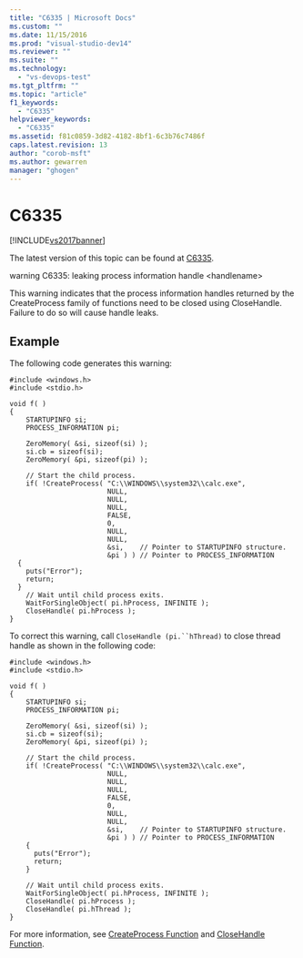```yaml
---
title: "C6335 | Microsoft Docs"
ms.custom: ""
ms.date: 11/15/2016
ms.prod: "visual-studio-dev14"
ms.reviewer: ""
ms.suite: ""
ms.technology: 
  - "vs-devops-test"
ms.tgt_pltfrm: ""
ms.topic: "article"
f1_keywords: 
  - "C6335"
helpviewer_keywords: 
  - "C6335"
ms.assetid: f81c0859-3d82-4182-8bf1-6c3b76c7486f
caps.latest.revision: 13
author: "corob-msft"
ms.author: gewarren
manager: "ghogen"
---
```

# C6335
[!INCLUDE[vs2017banner](../includes/vs2017banner.md)]

The latest version of this topic can be found at [C6335](https://docs.microsoft.com/visualstudio/code-quality/c6335).  
  
warning C6335: leaking process information handle \<handlename>  
  
 This warning indicates that the process information handles returned by the CreateProcess family of functions need to be closed using CloseHandle. Failure to do so will cause handle leaks.  
  
## Example  
 The following code generates this warning:  
  
```  
#include <windows.h>  
#include <stdio.h>  
  
void f( )  
{  
    STARTUPINFO si;  
    PROCESS_INFORMATION pi;  
  
    ZeroMemory( &si, sizeof(si) );  
    si.cb = sizeof(si);  
    ZeroMemory( &pi, sizeof(pi) );  
  
    // Start the child process.   
    if( !CreateProcess( "C:\\WINDOWS\\system32\\calc.exe",  
                        NULL,    
                        NULL,               
                        NULL,                
                        FALSE,               
                        0,                   
                        NULL,                
                        NULL,                
                        &si,    // Pointer to STARTUPINFO structure.  
                        &pi ) ) // Pointer to PROCESS_INFORMATION  
  {  
    puts("Error");  
    return;  
  }  
    // Wait until child process exits.  
    WaitForSingleObject( pi.hProcess, INFINITE );  
    CloseHandle( pi.hProcess );  
}  
```  
  
 To correct this warning, call `CloseHandle (pi.``hThread)` to close thread handle as shown in the following code:  
  
```  
#include <windows.h>  
#include <stdio.h>  
  
void f( )  
{  
    STARTUPINFO si;  
    PROCESS_INFORMATION pi;  
  
    ZeroMemory( &si, sizeof(si) );  
    si.cb = sizeof(si);  
    ZeroMemory( &pi, sizeof(pi) );  
  
    // Start the child process.   
    if( !CreateProcess( "C:\\WINDOWS\\system32\\calc.exe",  
                        NULL,    
                        NULL,               
                        NULL,                
                        FALSE,               
                        0,                   
                        NULL,                
                        NULL,                
                        &si,    // Pointer to STARTUPINFO structure.  
                        &pi ) ) // Pointer to PROCESS_INFORMATION  
    {  
      puts("Error");  
      return;  
    }  
  
    // Wait until child process exits.  
    WaitForSingleObject( pi.hProcess, INFINITE );  
    CloseHandle( pi.hProcess );  
    CloseHandle( pi.hThread );  
}  
```  
  
 For more information, see [CreateProcess Function](http://go.microsoft.com/fwlink/?LinkId=181206) and [CloseHandle Function](http://go.microsoft.com/fwlink/?LinkId=181207).



